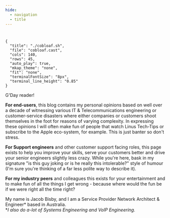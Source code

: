 ```yaml
---
hide:
  - navigation
  - title
---
```


#

```asciinema-player
{
  "title": "./cobloaf.sh",
  "file": "cobloaf.cast",
  "cols": 140,
  "rows": 45,
  "auto_play": true,
  "mkap_theme": "none",
  "fit": "none",
  "terminalFontSize": "8px",
  "terminal_line_height": "0.85"
}
```

G'Day reader!

**For end-users**, this blog contains my personal opinions based on well over a decade of witnessing various IT & Telecommunications engineering or customer-service disasters where either companies or customers shoot themselves in the foot for reasons of varying complexity. In expressing these opinions I will often make fun of people that watch Linus Tech-Tips or subscribe to the Apple eco-system, for example. This is just banter so don't stress.

**For Support engineers** and other customer support facing roles, this page exists to help you improve your skills, serve your customers better and drive your senior engineers slightly less crazy. While you're here, bask in my signature "is this guy joking or is he really this intolerable?" style of humour (I'm sure you're thinking of a far less polite way to describe it).

**For my industry peers** and colleagues this exists for your entertainment and to make fun of all the things I get wrong - because where would the fun be if we were right all the time right?

My name is Jacob Bisby, and I am a Service Provider Network Architect & Engineer\* based in Australia.  
\*_I also do a-lot of Systems Engineering and VoIP Engineering._
